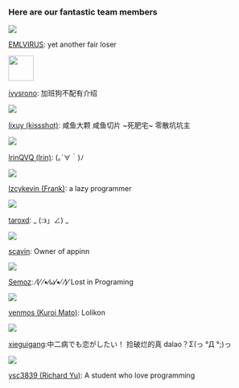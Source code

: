 ### Here are our fantastic team members

<img src="https://avatars0.githubusercontent.com/u/16912240?v=3&s=50"/>

[EMLVIRUS](https://github.com/EMLVIRUS): yet another fair loser

<img src="https://avatars1.githubusercontent.com/u/2649544?v=3&s=50" width="50px" height="50px" />

[ivysrono](https://github.com/ivysrono): 加班狗不配有介绍

<img src="https://avatars2.githubusercontent.com/u/4530897?v=3&s=50"/>

[lixuy (kissshot)](https://github.com/lixuy): 咸鱼大颗 咸鱼切片 ~死肥宅~ 零散坑坑主

<img src="https://avatars0.githubusercontent.com/u/12861134?v=3&s=50"/>

[lrinQVQ (lrin)](https://github.com/lrinQVQ): (｡´∀｀)ﾉ

<img src="https://avatars1.githubusercontent.com/u/6477565?v=3&s=50"/>

[lzcykevin (Frank)](https://github.com/lzcykevin): a lazy programmer

<img src="https://avatars3.githubusercontent.com/u/6070540?v=3&s=50"/>

[taroxd](https://github.com/taroxd): _  (:з」∠)  _

<img src="https://avatars0.githubusercontent.com/u/716584?v=3&s=50"/>

[scavin](https://www.appinn.com): Owner of appinn

<img src="https://avatars3.githubusercontent.com/u/17057917?v=3&s=50"/>

[Semoz](https://github.com/Semoz): ⁄(⁄ ⁄•⁄ω⁄•⁄ ⁄)⁄ Lost in Programing

<img src="https://avatars2.githubusercontent.com/u/26290153?v=3&s=50"/>

[venmos (Kuroi Mato)](https://venmos.com/): Lolikon

<img src="https://avatars1.githubusercontent.com/u/9410171?v=3&s=50"/>

[xieguigang](https://github.com/xieguigang):中二病でも恋がしたい！ 捡破烂的真 dalao？Σ(っ °Д °;)っ

<img src="https://avatars3.githubusercontent.com/u/12028138?v=3&s=50"/>

[ysc3839 (Richard Yu)](https://github.com/ysc3839): A student who love programming

